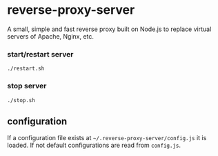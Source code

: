 # reverse-proxy-server

A small, simple and fast reverse proxy built on Node.js to replace virtual
servers of Apache, Nginx, etc.

### start/restart server
```
./restart.sh
```

### stop server
```
./stop.sh
```

## configuration
If a configuration file exists at `~/.reverse-proxy-server/config.js` it is
loaded. If not default configurations are read from `config.js`.
